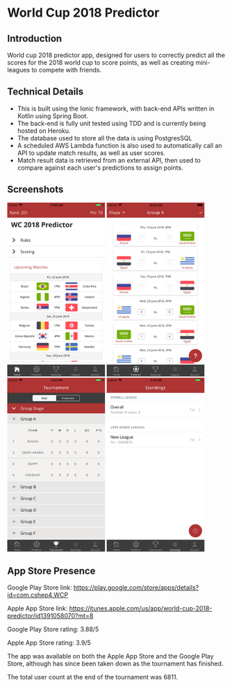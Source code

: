 # World Cup 2018 Predictor

## Introduction

World cup 2018 predictor app, designed for users to correctly predict all the scores for the 2018 world cup to score points, as well as creating mini-leagues to compete with friends.

## Technical Details

- This is built using the Ionic framework, with back-end APIs written in Kotlin using Spring Boot.
- The back-end is fully unit tested using TDD and is currently being hosted on Heroku.
- The database used to store all the data is using PostgresSQL
- A scheduled AWS Lambda function is also used to automatically call an API to update match results, as well as user scores.
- Match result data is retrieved from an external API, then used to compare against each user's predictions to assign points.

## Screenshots

<img src="/home.png" data-canonical-src="/home.png" height="400" /> <img src="/predictor.jpg" data-canonical-src="/predictor.png" height="400" /> <img src="/standings.png" data-canonical-src="/standings.png" height="400" /> <img src="/leagues.png" data-canonical-src="/leagues.png" height="400" />

## App Store Presence

Google Play Store link:
https://play.google.com/store/apps/details?id=com.cshep4.WCP

Apple App Store link:
https://itunes.apple.com/us/app/world-cup-2018-predictor/id1391058070?mt=8

Google Play Store rating: 3.88/5

Apple App Store rating: 3.9/5

The app was available on both the Apple App Store and the Google Play Store, although has since been taken down as the tournament has finished.

The total user count at the end of the tournament was 6811.

